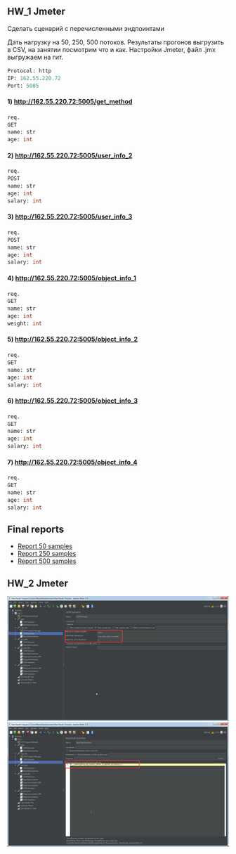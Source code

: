 ## HW_1 Jmeter

Сделать сценарий с перечисленными эндпоинтами

Дать нагрузку на 50, 250, 500 потоков.
Результаты прогонов выгрузить в CSV, на занятии посмотрим что и как.
Настройки Jmeter, файл .jmx выгружаем на гит.

```sql
Protocol: http
IP: 162.55.220.72
Port: 5005
```

#### 1) http://162.55.220.72:5005/get_method

```sql
req.
GET
name: str
age: int
```

#### 2) http://162.55.220.72:5005/user_info_2

```sql
req.
POST
name: str
age: int
salary: int
```

#### 3) http://162.55.220.72:5005/user_info_3
```sql
req.
POST
name: str
age: int
salary: int
```

#### 4) http://162.55.220.72:5005/object_info_1
```sql
req.
GET
name: str
age: int
weight: int
```

#### 5) http://162.55.220.72:5005/object_info_2
```sql
req.
GET
name: str
age: int
salary: int
```

#### 6) http://162.55.220.72:5005/object_info_3
```sql
req.
GET
name: str
age: int
salary: int
```

#### 7) http://162.55.220.72:5005/object_info_4
```sql
req.
GET
name: str
age: int
salary: int
```
## Final reports
* [Report 50 samples](https://github.com/Gordmick/HOMEWORKS_Course_V_Ksendzov/blob/main/Jmeter/HW_1_50_samples.csv)
* [Report 250 samples](https://github.com/Gordmick/HOMEWORKS_Course_V_Ksendzov/blob/main/Jmeter/HW_1_250_samples.csv)
* [Report 500 samples](https://github.com/Gordmick/HOMEWORKS_Course_V_Ksendzov/blob/main/Jmeter/HW_1_500_samples.csv)

## HW_2 Jmeter
![](https://github.com/Gordmick/HOMEWORKS_Course_V_Ksendzov/blob/main/Jmeter/screenshots/screen1.png)
![](https://github.com/Gordmick/HOMEWORKS_Course_V_Ksendzov/blob/main/Jmeter/screenshots/screen2.png)
